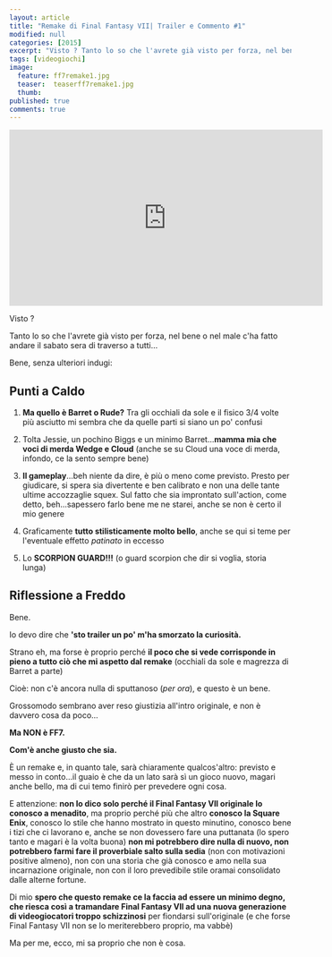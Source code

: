 ```yaml
---
layout: article
title: "Remake di Final Fantasy VII| Trailer e Commento #1"
modified: null
categories: [2015]
excerpt: "Visto ? Tanto lo so che l'avrete già visto per forza, nel bene o nel male c'ha fatto andare il sabato sera di traverso a tutti..."
tags: [videogiochi]
image: 
  feature: ff7remake1.jpg
  teaser:  teaserff7remake1.jpg
  thumb: 
published: true
comments: true
---
```


<iframe width="560" height="315" src="https://www.youtube.com/embed/M7hlrQVzrWY" frameborder="0" allowfullscreen></iframe>

Visto ?

Tanto lo so che l'avrete già visto per forza, nel bene o nel male c'ha fatto andare il sabato sera di traverso a tutti...

Bene, senza ulteriori indugi:

## Punti a Caldo

1. **Ma quello è Barret o Rude?** Tra gli occhiali da sole e il fisico 3/4 volte più asciutto mi sembra che da quelle parti si siano un po' confusi

2. Tolta Jessie, un pochino Biggs e un minimo Barret...**mamma mia che voci di merda Wedge e Cloud** (anche se su Cloud una voce di merda, infondo, ce la sento sempre bene)

3. **Il gameplay**...beh niente da dire, è più o meno come previsto. Presto per giudicare, si spera sia divertente e ben calibrato e non una delle tante ultime accozzaglie squex. Sul fatto che sia improntato sull'action, come detto, beh...sapessero farlo bene me ne starei, anche se non è certo il mio genere

4. Graficamente **tutto stilisticamente molto bello**, anche se qui si teme per l'eventuale effetto _patinato_ in eccesso

5. Lo **SCORPION GUARD!!!** (o guard scorpion che dir si voglia, storia lunga)

## Riflessione a Freddo

Bene. 

Io devo dire che **'sto trailer un po' m'ha smorzato la curiosità.** 

Strano eh, ma forse è proprio perché **il poco che si vede corrisponde in pieno a tutto ciò che mi aspetto dal remake** (occhiali da sole e magrezza di Barret a parte) 

Cioè: non c'è ancora nulla di sputtanoso (_per ora_), e questo è un bene. 

Grossomodo sembrano aver reso giustizia all'intro originale, e non è davvero cosa da poco... 

**Ma NON è FF7.** 

**Com'è anche giusto che sia.**

È un remake e, in quanto tale, sarà chiaramente qualcos'altro: previsto e messo in conto...il guaio è che da un lato sarà sì un gioco nuovo, magari anche bello, ma di cui temo finirò per prevedere ogni cosa.

E attenzione: **non lo dico solo perché il Final Fantasy VII originale lo conosco a menadito**, ma proprio perché più che altro **conosco la Square Enix**, conosco lo stile che hanno mostrato in questo minutino, conosco bene i tizi che ci lavorano e, anche se non dovessero fare una puttanata (lo spero tanto e magari è la volta buona) **non mi potrebbero dire nulla di nuovo, non potrebbero farmi fare il proverbiale salto sulla sedia** (non con motivazioni positive almeno), non con una storia che già conosco e amo nella sua incarnazione originale, non con il loro prevedibile stile oramai consolidato dalle alterne fortune.

Di mio **spero che questo remake ce la faccia ad essere un minimo degno, che riesca così a tramandare Final Fantasy VII ad una nuova generazione di videogiocatori troppo schizzinosi** per fiondarsi sull'originale (e che forse Final Fantasy VII non se lo meriterebbero proprio, ma vabbè)

Ma per me, ecco, mi sa proprio che non è cosa.